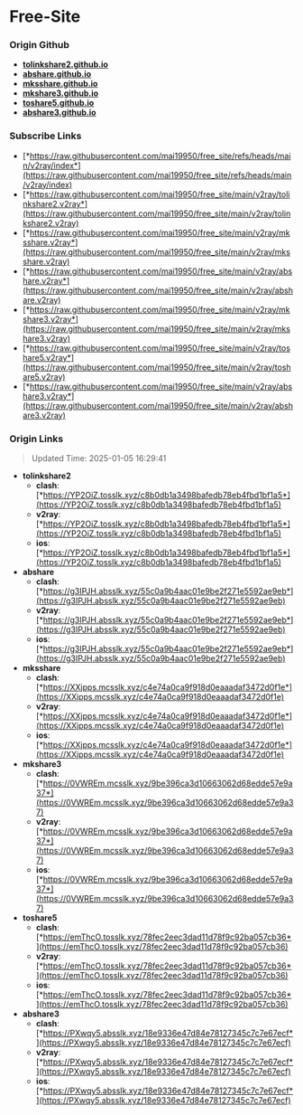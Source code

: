 # Free-Site

### Origin Github

- [**tolinkshare2.github.io**](https://github.com/tolinkshare2/tolinkshare2.github.io)
- [**abshare.github.io**](https://github.com/abshare/abshare.github.io)
- [**mksshare.github.io**](https://github.com/mksshare/mksshare.github.io)
- [**mkshare3.github.io**](https://github.com/mkshare3/mkshare3.github.io)
- [**toshare5.github.io**](https://github.com/toshare5/toshare5.github.io)
- [**abshare3.github.io**](https://github.com/abshare3/abshare3.github.io)

### Subscribe Links

- [*https://raw.githubusercontent.com/mai19950/free_site/refs/heads/main/v2ray/index*](https://raw.githubusercontent.com/mai19950/free_site/refs/heads/main/v2ray/index)
- [*https://raw.githubusercontent.com/mai19950/free_site/main/v2ray/tolinkshare2.v2ray*](https://raw.githubusercontent.com/mai19950/free_site/main/v2ray/tolinkshare2.v2ray)
- [*https://raw.githubusercontent.com/mai19950/free_site/main/v2ray/mksshare.v2ray*](https://raw.githubusercontent.com/mai19950/free_site/main/v2ray/mksshare.v2ray)
- [*https://raw.githubusercontent.com/mai19950/free_site/main/v2ray/abshare.v2ray*](https://raw.githubusercontent.com/mai19950/free_site/main/v2ray/abshare.v2ray)
- [*https://raw.githubusercontent.com/mai19950/free_site/main/v2ray/mkshare3.v2ray*](https://raw.githubusercontent.com/mai19950/free_site/main/v2ray/mkshare3.v2ray)
- [*https://raw.githubusercontent.com/mai19950/free_site/main/v2ray/toshare5.v2ray*](https://raw.githubusercontent.com/mai19950/free_site/main/v2ray/toshare5.v2ray)
- [*https://raw.githubusercontent.com/mai19950/free_site/main/v2ray/abshare3.v2ray*](https://raw.githubusercontent.com/mai19950/free_site/main/v2ray/abshare3.v2ray)

### Origin Links

> Updated Time: 2025-01-05 16:29:41

- **tolinkshare2**
  - **clash**: [*https://YP2OiZ.tosslk.xyz/c8b0db1a3498bafedb78eb4fbd1bf1a5*](https://YP2OiZ.tosslk.xyz/c8b0db1a3498bafedb78eb4fbd1bf1a5)
  - **v2ray**: [*https://YP2OiZ.tosslk.xyz/c8b0db1a3498bafedb78eb4fbd1bf1a5*](https://YP2OiZ.tosslk.xyz/c8b0db1a3498bafedb78eb4fbd1bf1a5)
  - **ios**: [*https://YP2OiZ.tosslk.xyz/c8b0db1a3498bafedb78eb4fbd1bf1a5*](https://YP2OiZ.tosslk.xyz/c8b0db1a3498bafedb78eb4fbd1bf1a5)
- **abshare**
  - **clash**: [*https://g3IPJH.absslk.xyz/55c0a9b4aac01e9be2f271e5592ae9eb*](https://g3IPJH.absslk.xyz/55c0a9b4aac01e9be2f271e5592ae9eb)
  - **v2ray**: [*https://g3IPJH.absslk.xyz/55c0a9b4aac01e9be2f271e5592ae9eb*](https://g3IPJH.absslk.xyz/55c0a9b4aac01e9be2f271e5592ae9eb)
  - **ios**: [*https://g3IPJH.absslk.xyz/55c0a9b4aac01e9be2f271e5592ae9eb*](https://g3IPJH.absslk.xyz/55c0a9b4aac01e9be2f271e5592ae9eb)
- **mksshare**
  - **clash**: [*https://XXjpps.mcsslk.xyz/c4e74a0ca9f918d0eaaadaf3472d0f1e*](https://XXjpps.mcsslk.xyz/c4e74a0ca9f918d0eaaadaf3472d0f1e)
  - **v2ray**: [*https://XXjpps.mcsslk.xyz/c4e74a0ca9f918d0eaaadaf3472d0f1e*](https://XXjpps.mcsslk.xyz/c4e74a0ca9f918d0eaaadaf3472d0f1e)
  - **ios**: [*https://XXjpps.mcsslk.xyz/c4e74a0ca9f918d0eaaadaf3472d0f1e*](https://XXjpps.mcsslk.xyz/c4e74a0ca9f918d0eaaadaf3472d0f1e)
- **mkshare3**
  - **clash**: [*https://0VWREm.mcsslk.xyz/9be396ca3d10663062d68edde57e9a37*](https://0VWREm.mcsslk.xyz/9be396ca3d10663062d68edde57e9a37)
  - **v2ray**: [*https://0VWREm.mcsslk.xyz/9be396ca3d10663062d68edde57e9a37*](https://0VWREm.mcsslk.xyz/9be396ca3d10663062d68edde57e9a37)
  - **ios**: [*https://0VWREm.mcsslk.xyz/9be396ca3d10663062d68edde57e9a37*](https://0VWREm.mcsslk.xyz/9be396ca3d10663062d68edde57e9a37)
- **toshare5**
  - **clash**: [*https://emThcO.tosslk.xyz/78fec2eec3dad11d78f9c92ba057cb36*](https://emThcO.tosslk.xyz/78fec2eec3dad11d78f9c92ba057cb36)
  - **v2ray**: [*https://emThcO.tosslk.xyz/78fec2eec3dad11d78f9c92ba057cb36*](https://emThcO.tosslk.xyz/78fec2eec3dad11d78f9c92ba057cb36)
  - **ios**: [*https://emThcO.tosslk.xyz/78fec2eec3dad11d78f9c92ba057cb36*](https://emThcO.tosslk.xyz/78fec2eec3dad11d78f9c92ba057cb36)
- **abshare3**
  - **clash**: [*https://PXwqy5.absslk.xyz/18e9336e47d84e78127345c7c7e67ecf*](https://PXwqy5.absslk.xyz/18e9336e47d84e78127345c7c7e67ecf)
  - **v2ray**: [*https://PXwqy5.absslk.xyz/18e9336e47d84e78127345c7c7e67ecf*](https://PXwqy5.absslk.xyz/18e9336e47d84e78127345c7c7e67ecf)
  - **ios**: [*https://PXwqy5.absslk.xyz/18e9336e47d84e78127345c7c7e67ecf*](https://PXwqy5.absslk.xyz/18e9336e47d84e78127345c7c7e67ecf)
